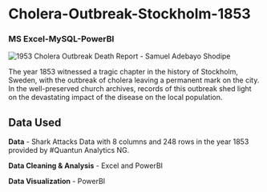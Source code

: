 # Cholera-Outbreak-Stockholm-1853
### MS Excel-MySQL-PowerBI
![1953 Cholera Outbreak Death Report - Samuel Adebayo Shodipe](https://github.com/bayoshodipe/Cholera-Outbreak-Stockholm-1853/assets/8863358/d311f3dc-bdfd-4221-84ee-63541bc2eccd)

The year 1853 witnessed a tragic chapter in the history of Stockholm, Sweden, with the outbreak of cholera leaving a permanent mark on the city. In the well-preserved church archives, records of this outbreak shed light on the devastating impact of the disease on the local population.

## Data Used

**Data** - Shark Attacks Data with 8 columns and 248 rows in the year 1853 provided by #Quantun Analytics NG.

**Data Cleaning & Analysis** - Excel and PowerBI

**Data Visualization** - PowerBI
